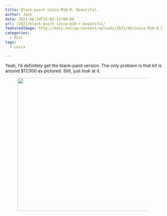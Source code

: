```yaml
---
title: Black-paint Leica M10-R. Beautiful.
author: Jack
date: 2021-06-24T15:02:12+00:00
url: /2021/black-paint-leica-m10-r-beautiful/
featuredImage: http://baty.net/wp-content/uploads/2021/06/Leica-M10-R_black_paint_Apo-Summicron-M_35_totale_RGB.jpg
categories:
  - Misc
tags:
  - Leica

---
```

<!--kg-card-begin: html-->

Yeah, I&#8217;d definitely get the black-paint version. The only problem is that kit is around $17,000 as pictured. Still, just _look_ at it.<figure class="wp-block-image size-large">

<img loading="lazy" width="640" height="427" src="/content/images/wordpress/2021/06/Leica_M10-R_black_paint_top_APO_50_RGB.jpg" alt="" class="wp-image-729" srcset="/content/images/wordpress/2021/06/Leica_M10-R_black_paint_top_APO_50_RGB.jpg 640w, /content/images/wordpress/2021/06/Leica_M10-R_black_paint_top_APO_50_RGB-300x200.jpg 300w, /content/images/wordpress/2021/06/Leica_M10-R_black_paint_top_APO_50_RGB-450x300.jpg 450w" sizes="(max-width: 640px) 100vw, 640px" /> </figure> 

<!--kg-card-end: html-->